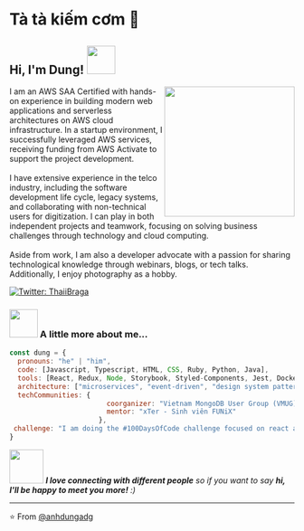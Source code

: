 # Tà tà kiếm cơm 👋

<h2> Hi, I'm Dung! <img src="https://media.giphy.com/media/mGcNjsfWAjY5AEZNw6/giphy.gif" width="50"></h2>
<img align='right' src="https://i.giphy.com/media/v1.Y2lkPTc5MGI3NjExaHo4OGdmeGp1a3EzYmVscWFhMHR5b3p3Mmx0eWhiNm5vZWFla3FleiZlcD12MV9pbnRlcm5hbF9naWZfYnlfaWQmY3Q9Zw/UPqYp2tj61XlBhlPbH/giphy.gif" width="230">
<p>
  I am an AWS SAA Certified with hands-on experience in building modern web applications and
serverless architectures on AWS cloud infrastructure. In a startup environment, I successfully leveraged
AWS services, receiving funding from AWS Activate to support the project development.
<br><br>
I have extensive experience in the telco industry, including the software development life cycle, legacy
systems, and collaborating with non-technical users for digitization. I can play in both independent
projects and teamwork, focusing on solving business challenges through technology and cloud computing.
<br><br>
Aside from work, I am also a developer advocate with a passion for sharing technological knowledge through webinars, blogs, or tech talks. Additionally, I enjoy photography as a hobby.
</p>

[![Twitter: ThaiiBraga](https://img.shields.io/twitter/follow/anhdungadg?style=social)](https://twitter.com/anhdungadg)


### <img src="https://media.giphy.com/media/VgCDAzcKvsR6OM0uWg/giphy.gif" width="50"> A little more about me...  

```javascript
const dung = {
  pronouns: "he" | "him",
  code: [Javascript, Typescript, HTML, CSS, Ruby, Python, Java],
  tools: [React, Redux, Node, Storybook, Styled-Components, Jest, Docker],
  architecture: ["microservices", "event-driven", "design system pattern"],
  techCommunities: {
                        coorganizer: "Vietnam MongoDB User Group (VMUG)",
                        mentor: "xTer - Sinh viên FUNiX"
                      },
 challenge: "I am doing the #100DaysOfCode challenge focused on react and typescript"
}
```

<img src="https://media.giphy.com/media/LnQjpWaON8nhr21vNW/giphy.gif" width="60"> <em><b>I love connecting with different people</b> so if you want to say <b>hi, I'll be happy to meet you more!</b> :)</em>

---

⭐️ From [@anhdungadg](https://github.com/anhdungadg)

<!--
**anhdungadg/anhdungadg** is a ✨ _special_ ✨ repository because its `README.md` (this file) appears on your GitHub profile.

Here are some ideas to get you started:

- 🔭 I’m currently working on ...
- 🌱 I’m currently learning ...
- 👯 I’m looking to collaborate on ...
- 🤔 I’m looking for help with ...
- 💬 Ask me about ...
- 📫 How to reach me: ...
- 😄 Pronouns: ...
- ⚡ Fun fact: ...
-->
